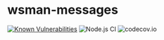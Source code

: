 # wsman-messages
[![Known Vulnerabilities](https://snyk.io/test/github/open-amt-cloud-toolkit/wsman-messages/badge.svg?targetFile=package.json)](https://snyk.io/test/github/open-amt-cloud-toolkit/wsman-messages?targetFile=package.json) ![Node.js CI](https://github.com/open-amt-cloud-toolkit/wsman-messages/workflows/Node.js%20CI/badge.svg) ![codecov.io](https://codecov.io/github/open-amt-cloud-toolkit/wsman-messages/coverage.svg?branch=main)

